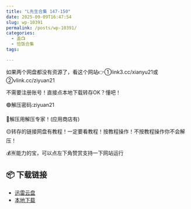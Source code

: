 ```yaml
---
title: "L先生合集 147-150"
date: 2025-09-09T16:47:54
slug: wp-10391
permalink: /posts/wp-10391/
categories:
  - 盖📺
  - 恰饭合集
tags:

---
```


如果两个网盘都没有资源了，看这个网站👉①link3.cc/xianyu21或②vlink.cc/ziyuan21

不需要注册账号！直接点本地下载转存OK？懂吧！

🟢解压密码:ziyuan21

🔵解压用解压专家！(应用商店有)

🟡转存的链接网盘有教程！一定要看教程！按教程操作！不按教程操作你不会解压！

💰🈶能力的宝，可以点左下角赞赏支持一下网站运行

## 📦 下载链接
- [迅雷云盘](https://blziyuan21.com/pay-download/10391?key=d202beb333&down_id=0)
- [本地下载](https://blziyuan21.com/pay-download/10391?key=d202beb333&down_id=1)

